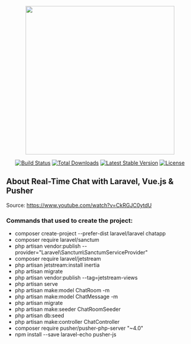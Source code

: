 <p align="center"><a href="https://laravel.com" target="_blank"><img src="https://raw.githubusercontent.com/laravel/art/master/logo-lockup/5%20SVG/2%20CMYK/1%20Full%20Color/laravel-logolockup-cmyk-red.svg" width="400"></a></p>

<p align="center">
<a href="https://travis-ci.org/laravel/framework"><img src="https://travis-ci.org/laravel/framework.svg" alt="Build Status"></a>
<a href="https://packagist.org/packages/laravel/framework"><img src="https://img.shields.io/packagist/dt/laravel/framework" alt="Total Downloads"></a>
<a href="https://packagist.org/packages/laravel/framework"><img src="https://img.shields.io/packagist/v/laravel/framework" alt="Latest Stable Version"></a>
<a href="https://packagist.org/packages/laravel/framework"><img src="https://img.shields.io/packagist/l/laravel/framework" alt="License"></a>
</p>

## About Real-Time Chat with Laravel, Vue.js & Pusher

Source: https://www.youtube.com/watch?v=CkRGJC0ytdU

### Commands that used to create the project:

- composer create-project --prefer-dist laravel/laravel chatapp
- composer require laravel/sanctum
- php artisan vendor:publish --provider="Laravel\Sanctum\SanctumServiceProvider"
- composer require laravel/jetstream
- php artisan jetstream:install inertia
- php artisan migrate
- php artisan vendor:publish --tag=jetstream-views
- php artisan serve
- php artisan make:model ChatRoom -m
- php artisan make:model ChatMessage -m
- php artisan migrate
- php artisan make:seeder ChatRoomSeeder
- php artisan db:seed
- php artisan make:controller ChatController
- composer require pusher/pusher-php-server "~4.0"
- npm install --save laravel-echo pusher-js
